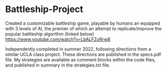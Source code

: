 # Battleship-Project
Created a customizable battleship game, playable by humans an equipped with 3 levels of AI, 
the premier of which an attempt to replicate/improve the popular battleship algorithm (linked below)
https://www.youtube.com/watch?v=LbALFZoRrw8

Independently completed in summer 2022, following directions from a similar UCLA class project. 
These directions are published in the specs.pdf file. 
My strategies are available as comment blocks within the code files, 
and published in summary in the strategies.txt file. 











